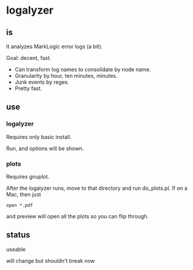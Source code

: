 # logalyzer

## is

It analyzes MarkLogic error logs (a bit).

Goal:  decent, fast.

  - Can transform log names to consolidate by node name.
  - Granularity by hour, ten minutes, minutes.
  - Junk events by regex.
  - Pretty fast.

## use

### logalyzer

Requires only basic install.

Run, and options will be shown.

### plots

Requires gnuplot.

After the logalyzer runs, move to that directory and run do\_plots.pl.  If on a Mac, then just 

    open *.pdf

and preview will open all the plots so you can flip through.

## status

useable

will change but shouldn't break now



